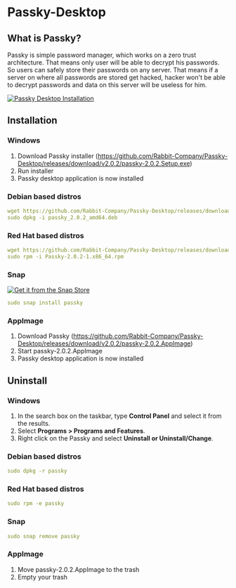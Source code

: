 # Passky-Desktop
## What is Passky?
Passky is simple password manager, which works on a zero trust architecture. That means only user will be able to decrypt his passwords. So users can safely store their passwords on any server. That means if a server on where all passwords are stored get hacked, hacker won't be able to decrypt passwords and data on this server will be useless for him.

[![Passky Desktop Installation](https://yt-embed.herokuapp.com/embed?v=efi1GXv52iI)](https://www.youtube.com/watch?v=efi1GXv52iI "Click to watch!")

## Installation
### Windows
1. Download Passky installer (https://github.com/Rabbit-Company/Passky-Desktop/releases/download/v2.0.2/passky-2.0.2.Setup.exe)
2. Run installer
3. Passky desktop application is now installed
### Debian based distros
```yaml
wget https://github.com/Rabbit-Company/Passky-Desktop/releases/download/v2.0.2/passky_2.0.2_amd64.deb
sudo dpkg -i passky_2.0.2_amd64.deb
```
### Red Hat based distros
```yaml
wget https://github.com/Rabbit-Company/Passky-Desktop/releases/download/v2.0.2/Passky-2.0.2-1.x86_64.rpm
sudo rpm -i Passky-2.0.2-1.x86_64.rpm
```
### Snap
[![Get it from the Snap Store](https://snapcraft.io/static/images/badges/en/snap-store-black.svg)](https://snapcraft.io/passky)
```yaml
sudo snap install passky
```
### AppImage
1. Download Passky (https://github.com/Rabbit-Company/Passky-Desktop/releases/download/v2.0.2/passky-2.0.2.AppImage)
2. Start passky-2.0.2.AppImage
3. Passky desktop application is now installed
## Uninstall
### Windows
1. In the search box on the taskbar, type **Control Panel** and select it from the results.
2. Select **Programs > Programs and Features**.
3. Right click on the Passky and select **Uninstall or Uninstall/Change**.
### Debian based distros
```yaml
sudo dpkg -r passky
```
### Red Hat based distros
```yaml
sudo rpm -e passky
```
### Snap
```yaml
sudo snap remove passky
```
### AppImage
1. Move passky-2.0.2.AppImage to the trash
2. Empty your trash
